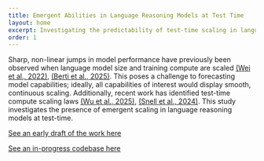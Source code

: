 ```yaml
---
title: Emergent Abilities in Language Reasoning Models at Test Time
layout: home
excerpt: Investigating the predictability of test-time scaling in language models (MScR thesis)
order: 1
---
```


Sharp, non-linear jumps in model performance have previously been observed when language model size and training compute are scaled [(Wei et al., 2022)](https://arxiv.org/abs/2206.07682), [(Berti et al., 2025)](https://arxiv.org/abs/2503.05788). This poses a challenge to forecasting model capabilities; ideally, all capabilities of interest would display smooth, continuous scaling. 
Additionally, recent work has identified test-time compute scaling laws [(Wu et al., 2025)](https://arxiv.org/abs/2408.00724), [(Snell et al., 2024)](https://arxiv.org/abs/2408.03314). This study investigates the presence of emergent scaling in language reasoning models at test-time.

[See an early draft of the work here](/assets/docs/summary_emergent_test_time_scaling.pdf)

[See an in-progress codebase here](https://github.com/IyngkarranKumar/test_time_emergent_scaling/tree/clean_public_branch)